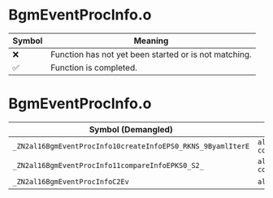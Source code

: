 # BgmEventProcInfo.o
| Symbol | Meaning 
| ------------- | ------------- 
| :x: | Function has not yet been started or is not matching. 
| :white_check_mark: | Function is completed. 


# BgmEventProcInfo.o
| Symbol (Demangled) | Symbol (Mangled) | Decompiled? |
| ------------- |  ------------- | ------------- |
| `_ZN2al16BgmEventProcInfo10createInfoEPS0_RKNS_9ByamlIterE` | `al::BgmEventProcInfo::createInfo(al::BgmEventProcInfo*,al::ByamlIter const&)` | :white_check_mark: |
| `_ZN2al16BgmEventProcInfo11compareInfoEPKS0_S2_` | `al::BgmEventProcInfo::compareInfo(al::BgmEventProcInfo const*,al::BgmEventProcInfo const*)` | :white_check_mark: |
| `_ZN2al16BgmEventProcInfoC2Ev` | `al::BgmEventProcInfo::BgmEventProcInfo(void)` | :white_check_mark: |
